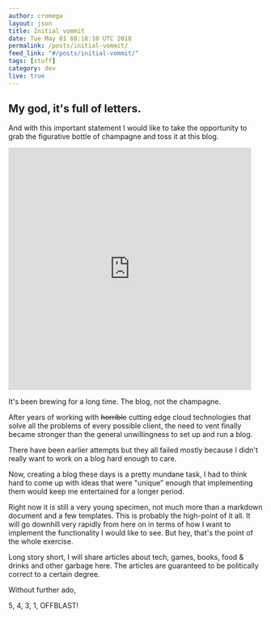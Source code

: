 ```yaml
---
author: cromega
layout: json
title: Initial vommit
date: Tue May 01 08:18:10 UTC 2018
permalink: /posts/initial-vommit/
feed_link: "#/posts/initial-vommit/"
tags: [stuff]
category: dev
live: true
---
```


## My god, it's full of letters.

And with this important statement I would like to take the opportunity to grab the figurative bottle of champagne and toss it at this blog.

<iframe src="https://giphy.com/embed/zHHG3CCM8GWPe" width="480" height="480" frameBorder="0" class="giphy-embed" allowFullScreen></iframe>

<!-- more -->

It's been brewing for a long time. The blog, not the champagne.

After years of working with ~~horrible~~ cutting edge cloud technologies that solve all the problems of every possible client, the need to vent finally became stronger than the general unwillingness to set up and run a blog.

There have been earlier attempts but they all failed mostly because I didn't really want to work on a blog hard enough to care.

Now, creating a blog these days is a pretty mundane task, I had to think hard to come up with ideas that were "unique" enough that implementing them would keep me entertained for a longer period.

Right now it is still a very young specimen, not much more than a markdown document and a few templates. This is probably the high-point of it all. It will go downhill very rapidly from here on in terms of how I want to implement the functionality I would like to see. But hey, that's the point of the whole exercise.

Long story short, I will share articles about tech, games, books, food & drinks and other garbage here. The articles are guaranteed to be politically correct to a certain degree.

Without further ado,

5, 4, 3, 1, OFFBLAST!
